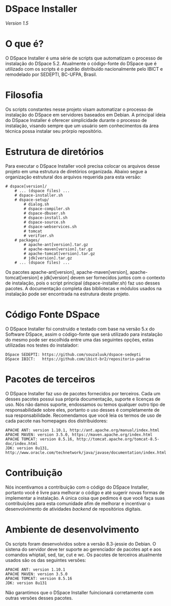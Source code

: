 # DSpace Installer
<i>Version 1.5</i>

# O que é?
O DSpace Installer é uma série de scripts que automatizam o processo de instalação do DSpace 5.2. Atualmente o código-fonte do
DSpace que é utilizado com os scripts é o padrão distribuído nacionalmente pelo IBICT e remodelado por SEDEPTI, BC-UFPA, Brasil.

# Filosofia
Os scripts constantes nesse projeto visam automatizar o processo de instalação do DSpace em servidores baseados em Debian. A
principal ideia do DSpace Installer é oferecer simplicidade durante o processo de instalação, visando sempre que um usuário sem
conhecimentos da área técnica possa instalar seu prórpio repositório.

# Estrutura de diretórios
Para executar o DSpace Installer você precisa colocar os arquivos desse projeto em uma estrutura de diretórios organizada. Abaixo
segue a organização estrutural dos arquivos requerida para esta versão:

    # dspace[version]/
        # ... (dspace files) ...
        # dspace-installer.sh
        # dspace-setup/
            # dialog.sh
            # dspace-compiler.sh
            # dspace-dbuser.sh
            # dspace-install.sh
            # dspace-source.sh
            # dspace-webservices.sh
            # tomcat
            # verifier.sh
        # packages/
            # apache-ant[version].tar.gz
            # apache-maven[version].tar.gz
            # apache-tomcat[version].tar.gz
            # jdk[version].tar.gz
        # ... (dspace files) ...

Os pacotes apache-ant[version], apache-maven[version], apache-tomcat[version] e jdk[version] devem ser fornecidos juntos com o
contexto de instalação, pois o script principal (dspace-installer.sh) faz uso desses pacotes. A documentação completa das bibliotecas
e módulos usados na instalação pode ser encontrada na estrutura deste projeto.

# Código Fonte DSpace
O DSpace Installer foi construído e testado com base na versão 5.x do Software DSpace, assim o código-fonte que será utilizado para instalação
do mesmo pode ser escolhida entre uma das seguintes opções, estas utilizadas nos testes do instalador:

	DSpace SEDEPTI: https://github.com/souzaluuk/dspace-sedepti
	DSpace IBICT:	https://github.com/ibict-br2/repositorio-padrao

# Pacotes de terceiros
O DSpace Installer faz uso de pacotes fornecidos por terceiros. Cada um desses pacotes possui sua própria documentação, suporte e
licenças de uso. Nós não damos suporte, endossamos ou temos qualquer outro tipo de responsabilidade sobre eles, portanto o uso
desses é completamente de sua responsabilidade. Recomendamos que você leia os termos de uso de cada pacote nas homepages dos
distribuidores:

    APACHE ANT: version 1.10.1, http://ant.apache.org/manual/index.html
    APACHE MAVEN: version 3.5.0, https://maven.apache.org/index.html
    APACHE TOMCAT: version 8.5.16, http://tomcat.apache.org/tomcat-8.5-doc/index.html
    JDK: version 8u131, http://www.oracle.com/technetwork/java/javase/documentation/index.html

# Contribuição
Nós incentivamos a contribuição com o código do DSpace Installer, portanto você é livre para melhorar o código e até sugerir novas
formas de implementar a instalação. A única coisa que pedimos é que você faça suas contribuições para esta comunidade afim de melhorar
e incentivar o desenvolvimento de atividades <i>backend</i> de repositórios digitais.

# Ambiente de desenvolvimento
Os scripts foram desenvolvidos sobre a versão 8.3-jessie do Debian. O sistena do servidor deve ter suporte ao gerenciador de pacotes
apt e aos comandos whiptail, sed, tar, cut e wc. Os pacotes de terceiros atualmente usados são os das seguintes versões:

    APACHE ANT: version 1.10.1
    APACHE MAVEN: version 3.5.0
    APACHE TOMCAT: version 8.5.16
    JDK: version 8u131

Não garantimos que o DSpace Installer fuincionará corretamente com outras versões desses pacotes.
